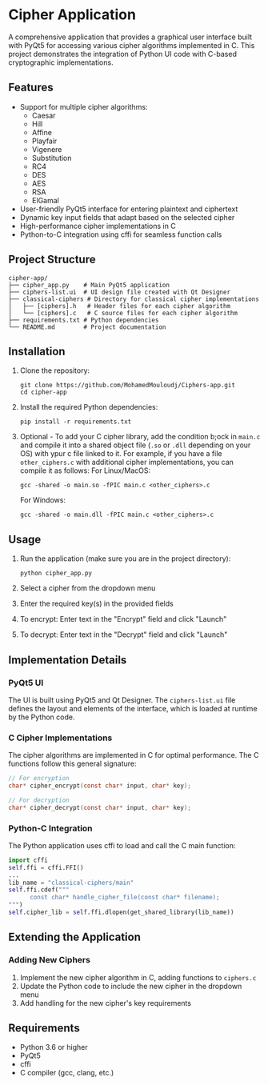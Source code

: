 # Cipher Application

A comprehensive application that provides a graphical user interface built with PyQt5 for accessing various cipher algorithms implemented in C. This project demonstrates the integration of Python UI code with C-based cryptographic implementations.

## Features

- Support for multiple cipher algorithms:
  - Caesar
  - Hill
  - Affine
  - Playfair
  - Vigenere
  - Substitution
  - RC4
  - DES
  - AES
  - RSA
  - ElGamal
- User-friendly PyQt5 interface for entering plaintext and ciphertext
- Dynamic key input fields that adapt based on the selected cipher
- High-performance cipher implementations in C
- Python-to-C integration using cffi for seamless function calls

## Project Structure

```
cipher-app/
├── cipher_app.py    # Main PyQt5 application
├── ciphers-list.ui  # UI design file created with Qt Designer
├── classical-ciphers # Directory for classical cipher implementations
│   ├── [ciphers].h   # Header files for each cipher algorithm
│   └── [ciphers].c   # C source files for each cipher algorithm
├── requirements.txt # Python dependencies
└── README.md        # Project documentation
```

## Installation

1. Clone the repository:

   ```
   git clone https://github.com/MohamedMouloudj/Ciphers-app.git
   cd cipher-app
   ```

2. Install the required Python dependencies:

   ```
   pip install -r requirements.txt
   ```

3. Optional - To add your C cipher library, add the condition b;ock in `main.c` and compile it into a shared object file (`.so` or `.dll` depending on your OS) with ypur c file linked to it. For example, if you have a file `other_ciphers.c` with additional cipher implementations, you can compile it as follows:
   For Linux/MacOS:

   ```
   gcc -shared -o main.so -fPIC main.c <other_ciphers>.c
   ```

   For Windows:

   ```
   gcc -shared -o main.dll -fPIC main.c <other_ciphers>.c
   ```

## Usage

1. Run the application (make sure you are in the project directory):

   ```
   python cipher_app.py
   ```

2. Select a cipher from the dropdown menu
3. Enter the required key(s) in the provided fields
4. To encrypt: Enter text in the "Encrypt" field and click "Launch"
5. To decrypt: Enter text in the "Decrypt" field and click "Launch"

## Implementation Details

### PyQt5 UI

The UI is built using PyQt5 and Qt Designer. The `ciphers-list.ui` file defines the layout and elements of the interface, which is loaded at runtime by the Python code.

### C Cipher Implementations

The cipher algorithms are implemented in C for optimal performance. The C functions follow this general signature:

```c
// For encryption
char* cipher_encrypt(const char* input, char* key);

// For decryption
char* cipher_decrypt(const char* input, char* key);
```

### Python-C Integration

The Python application uses cffi to load and call the C main function:

```python
import cffi
self.ffi = cffi.FFI()
...
lib_name = "classical-ciphers/main"
self.ffi.cdef("""
      const char* handle_cipher_file(const char* filename);
""")
self.cipher_lib = self.ffi.dlopen(get_shared_library(lib_name))
```

## Extending the Application

### Adding New Ciphers

1. Implement the new cipher algorithm in C, adding functions to `ciphers.c`
2. Update the Python code to include the new cipher in the dropdown menu
3. Add handling for the new cipher's key requirements

## Requirements

- Python 3.6 or higher
- PyQt5
- cffi
- C compiler (gcc, clang, etc.)
